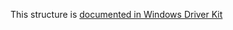 This structure is [documented in Windows Driver Kit](https://learn.microsoft.com/en-us/windows-hardware/drivers/ddi/ntddk/ns-ntddk-kuser_shared_data)
